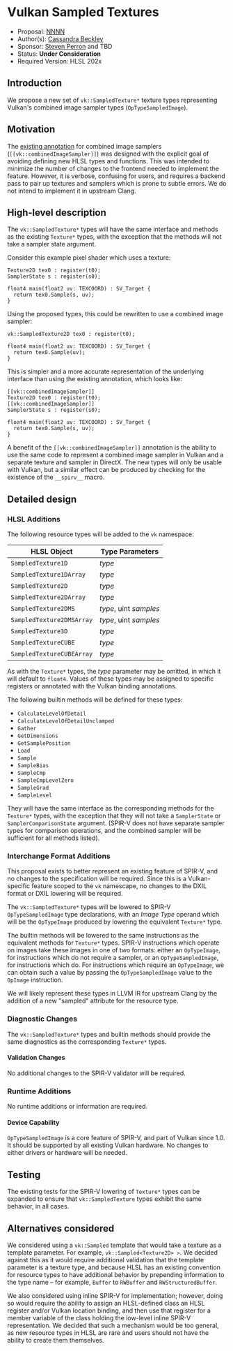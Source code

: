 <!-- {% raw %} -->

# Vulkan Sampled Textures

* Proposal: [NNNN](NNNN-vk-sampled-texture.md)
* Author(s): [Cassandra Beckley](https://github.com/cassiebeckley)
* Sponsor: [Steven Perron](https://github.com/s-perron) and TBD
* Status: **Under Consideration**
* Required Version: HLSL 202x
<!--
* PRs: [#NNNN](https://github.com/microsoft/DirectXShaderCompiler/pull/NNNN)
* Issues:
  [#NNNN](https://github.com/microsoft/DirectXShaderCompiler/issues/NNNN)
-->

## Introduction

We propose a new set of `vk::SampledTexture*` texture types representing
Vulkan's combined image sampler types (`OpTypeSampledImage`).

## Motivation

The [existing annotation](https://github.com/microsoft/DirectXShaderCompiler/wiki/Vulkan-combined-image-sampler-type)
for combined image samplers (`[[vk::combinedImageSampler]]`) was designed with
the explicit goal of avoiding defining new HLSL types and functions. This was
intended to minimize the number of changes to the frontend needed to implement
the feature. However, it is verbose, confusing for users, and requires a
backend pass to pair up textures and samplers which is prone to subtle errors.
We do not intend to implement it in upstream Clang.

## High-level description

The `vk::SampledTexture*` types will have the same interface and methods as the
existing `Texture*` types, with the exception that the methods will not take a
sampler state argument.

Consider this example pixel shader which uses a texture:

```hlsl
Texture2D tex0 : register(t0);
SamplerState s : register(s0);

float4 main(float2 uv: TEXCOORD) : SV_Target {
  return tex0.Sample(s, uv);
}
```

Using the proposed types, this could be rewritten to use a combined image
sampler:

```hlsl
vk::SampledTexture2D tex0 : register(t0);

float4 main(float2 uv: TEXCOORD) : SV_Target {
  return tex0.Sample(uv);
}
```

This is simpler and a more accurate representation of the underlying interface
than using the existing annotation, which looks like:

```hlsl
[[vk::combinedImageSampler]]
Texture2D tex0 : register(t0);
[[vk::combinedImageSampler]]
SamplerState s : register(s0);

float4 main(float2 uv: TEXCOORD) : SV_Target {
  return tex0.Sample(s, uv);
}
```

A benefit of the `[[vk::combinedImageSampler]]` annotation is the ability to
use the same code to represent a combined image sampler in Vulkan and a
separate texture and sampler in DirectX. The new types will only be usable with
Vulkan, but a similar effect can be produced by checking for the existence of
the `__spirv__` macro.

## Detailed design

### HLSL Additions

The following resource types will be added to the `vk` namespace:

| HLSL Object               | Type Parameters                   |
|---------------------------|-----------------------------------|
| `SampledTexture1D`        | _type_                            |
| `SampledTexture1DArray`   | _type_                            |
| `SampledTexture2D`        | _type_                            |
| `SampledTexture2DArray`   | _type_                            |
| `SampledTexture2DMS`      | _type_, uint _samples_            |
| `SampledTexture2DMSArray` | _type_, uint _samples_            |
| `SampledTexture3D`        | _type_                            |
| `SampledTextureCUBE`      | _type_                            |
| `SampledTextureCUBEArray` | _type_                            |

As with the `Texture*` types, the _type_ parameter may be omitted, in which
it will default to `float4`. Values of these types may be assigned to specific
registers or annotated with the Vulkan binding annotations.

The following builtin methods will be defined for these types:

* `CalculateLevelOfDetail`
* `CalculateLevelOfDetailUnclamped`
* `Gather`
* `GetDimensions`
* `GetSamplePosition`
* `Load`
* `Sample`
* `SampleBias`
* `SampleCmp`
* `SampleCmpLevelZero`
* `SampleGrad`
* `SampleLevel`

They will have the same interface as the corresponding methods for the
`Texture*` types, with the exception that they will not take a `SamplerState`
or `SamplerComparisonState` argument. (SPIR-V does not have separate sampler
types for comparison operations, and the combined sampler will be sufficient
for all methods listed).

### Interchange Format Additions

This proposal exists to better represent an existing feature of SPIR-V, and no
changes to the specification will be required. Since this is a Vulkan-specific
feature scoped to the `vk` namescape, no changes to the DXIL format or DXIL
lowering will be required.

The `vk::SampledTexture*` types will be lowered to SPIR-V `OpTypeSampledImage`
type declarations, with an _Image Type_ operand which will be the `OpTypeImage`
produced by lowering the equivalent `Texture*` type.

The builtin methods will be lowered to the same instructions as the equivalent
methods for `Texture*` types. SPIR-V instructions which operate on images take
these images in one of two formats: either an `OpTypeImage`, for instructions
which do not require a sampler, or an `OpTypeSampledImage`, for instructions
which do. For instructions which require an `OpTypeImage`, we can obtain such
a value by passing the `OpTypeSampledImage` value to the `OpImage` instruction.

We will likely represent these types in LLVM IR for upstream Clang by the
addition of a new "sampled" attribute for the resource type.

### Diagnostic Changes

The `vk::SampledTexture*` types and builtin methods should provide the same
diagnostics as the corresponding `Texture*` types.

#### Validation Changes

No additional changes to the SPIR-V validator will be required.

### Runtime Additions

No runtime additions or information are required.

#### Device Capability

`OpTypeSampledImage` is a core feature of SPIR-V, and part of Vulkan since 1.0.
It should be supported by all existing Vulkan hardware. No changes to either
drivers or hardware will be needed.

## Testing

The existing tests for the SPIR-V lowering of `Texture*` types can be expanded
to ensure that `vk::SampledTexture` types exhibit the same behavior, in all
cases.

## Alternatives considered

We considered using a `vk::Sampled` template that would take a texture as a
template parameter. For example, `vk::Sampled<Texture2D> >`. We decided against
this as it would require additional validation that the template parameter is a
texture type, and because HLSL has an existing convention for resource types to
have additional behavior by prepending information to the type name – for
example, `Buffer` to `RWBuffer` and `RWStructuredBuffer`.

We also considered using inline SPIR-V for implementation; however, doing so
would require the ability to assign an HLSL-defined class an HLSL register
and/or Vulkan location binding, and then use that register for a member
variable of the class holding the low-level inline SPIR-V representation. We
decided that such a mechanism would be too general, as new resource types in
HLSL are rare and users should not have the ability to create them themselves.

<!-- {% endraw %} -->

